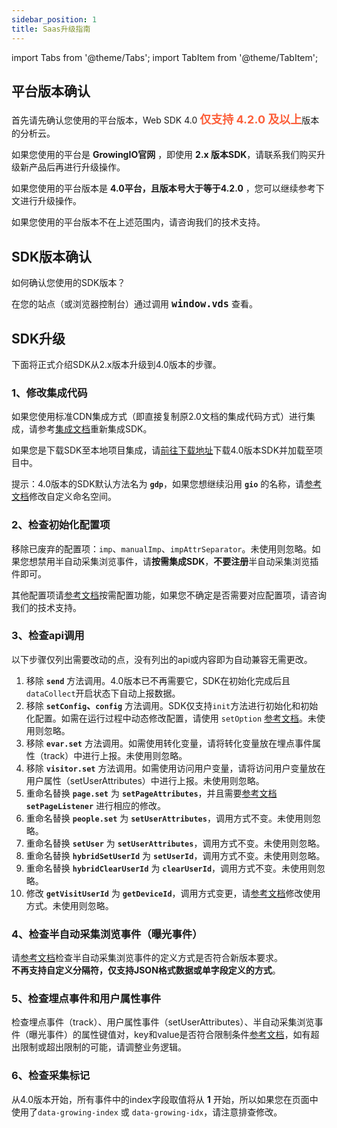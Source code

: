 ```yaml
---
sidebar_position: 1
title: Saas升级指南
---
```


import Tabs from '@theme/Tabs';
import TabItem from '@theme/TabItem';

## 平台版本确认

首先请先确认您使用的平台版本，Web SDK 4.0 <font size="4" color="#FC5F3A"><b>仅支持 4.2.0 及以上</b></font>版本的分析云。

如果您使用的平台是 **GrowingIO官网** ，即使用 **2.x 版本SDK**，请联系我们购买升级新产品后再进行升级操作。

如果您使用的平台版本是 **4.0平台，且版本号大于等于4.2.0** ，您可以继续参考下文进行升级操作。

如果您使用的平台版本不在上述范围内，请咨询我们的技术支持。

## SDK版本确认

如何确认您使用的SDK版本？

在您的站点（或浏览器控制台）通过调用 <font size="4"><b>`window.vds`</b></font> 查看。

## SDK升级

下面将正式介绍SDK从2.x版本升级到4.0版本的步骤。

### 1、修改集成代码

如果您使用标准CDN集成方式（即直接复制原2.0文档的集成代码方式）进行集成，请参考[集成文档](/docs/webjs/integrate)重新集成SDK。

如果您是下载SDK至本地项目集成，请[前往下载地址](https://github.com/growingio/growingio-sdk-webjs-autotracker/releases)下载4.0版本SDK并加载至项目中。

提示：4.0版本的SDK默认方法名为 **`gdp`**，如果您想继续沿用 **`gio`** 的名称，请[参考文档](/docs/webjs/encyclopedia/advancedFeatures#自定义命名空间)修改自定义命名空间。

### 2、检查初始化配置项

移除已废弃的配置项：`imp`、`manualImp`、`impAttrSeparator`。未使用则忽略。如果您想禁用半自动采集浏览事件，请**按需集成SDK**，**不要注册**半自动采集浏览插件即可。

其他配置项请[参考文档](/docs/webjs/initSettings)按需配置功能，如果您不确定是否需要对应配置项，请咨询我们的技术支持。

### 3、检查api调用

以下步骤仅列出需要改动的点，没有列出的api或内容即为自动兼容无需更改。

1. 移除 **`send`** 方法调用。4.0版本已不再需要它，SDK在初始化完成后且`dataCollect`开启状态下自动上报数据。
2. 移除 **`setConfig`、`config`** 方法调用。SDK仅支持`init`方法进行初始化和初始化配置。如需在运行过程中动态修改配置，请使用 `setOption` [参考文档](/docs/webjs/commonlyApi#动态修改配置接口setoption)。未使用则忽略。
3. 移除 **`evar.set`** 方法调用。如需使用转化变量，请将转化变量放在埋点事件属性（track）中进行上报。未使用则忽略。
4. 移除 **`visitor.set`** 方法调用。如需使用访问用户变量，请将访问用户变量放在用户属性（setUserAttributes）中进行上报。未使用则忽略。
5. 重命名替换 **`page.set`** 为 **`setPageAttributes`**，并且需要[参考文档](/docs/webjs/commonlyApi#10设置页面变更回调setpagelistener) **`setPageListener`** 进行相应的修改。
6. 重命名替换 **`people.set`** 为 **`setUserAttributes`**，调用方式不变。未使用则忽略。
7. 重命名替换 **`setUser`** 为 **`setUserAttributes`**，调用方式不变。未使用则忽略。
8. 重命名替换 **`hybridSetUserId`** 为 **`setUserId`**，调用方式不变。未使用则忽略。
9. 重命名替换 **`hybridClearUserId`** 为 **`clearUserId`**，调用方式不变。未使用则忽略。
10. 修改 **`getVisitUserId`** 为 **`getDeviceId`**，调用方式变更，请[参考文档](/docs/webjs/commonlyApi#3获取访问用户idgetdeviceid)修改使用方式。未使用则忽略。

### 4、检查半自动采集浏览事件（曝光事件）

请[参考文档](/docs/webjs/plugins/impressionTracking)检查半自动采集浏览事件的定义方式是否符合新版本要求。<br/>**不再支持自定义分隔符，仅支持JSON格式数据或单字段定义的方式**。

### 5、检查埋点事件和用户属性事件

检查埋点事件（track）、用户属性事件（setUserAttributes）、半自动采集浏览事件（曝光事件）的属性键值对，key和value是否符合限制条件[参考文档](/docs/webjs/commonlyApi#参数限制)，如有超出限制或超出限制的可能，请调整业务逻辑。

### 6、检查采集标记

从4.0版本开始，所有事件中的index字段取值将从 **1** 开始，所以如果您在页面中使用了`data-growing-index` 或 `data-growing-idx`，请注意排查修改。
